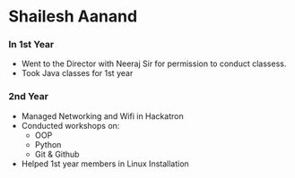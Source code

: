 # Shailesh Aanand
### In 1st Year
 - Went to the Director with Neeraj Sir for permission to conduct classess.
 - Took Java classes for 1st year
### 2nd Year
 - Managed Networking and Wifi in Hackatron
 - Conducted workshops on:
    - OOP
    - Python
    - Git & Github
 - Helped 1st year members in Linux Installation
